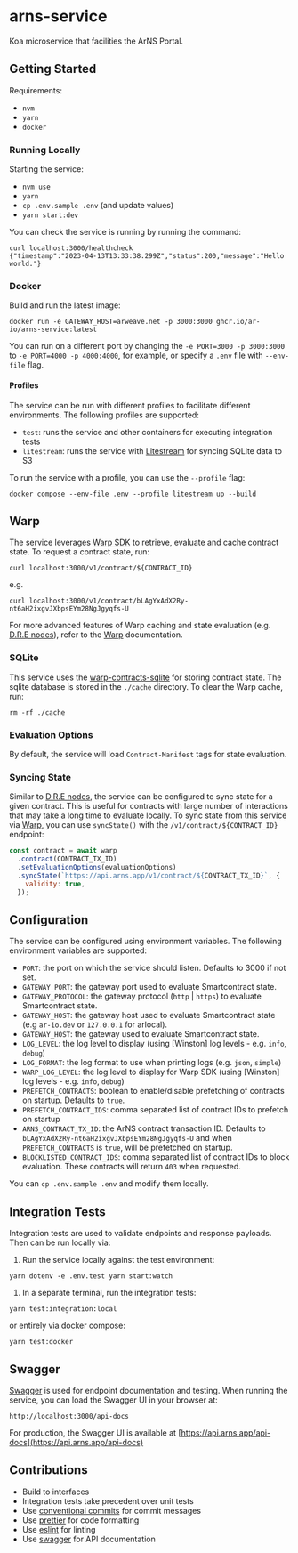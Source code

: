 # arns-service

Koa microservice that facilities the ArNS Portal.

## Getting Started

Requirements:

- `nvm`
- `yarn`
- `docker`

### Running Locally

Starting the service:

- `nvm use`
- `yarn`
- `cp .env.sample .env` (and update values)
- `yarn start:dev`

You can check the service is running by running the command:

```shell
curl localhost:3000/healthcheck
{"timestamp":"2023-04-13T13:33:38.299Z","status":200,"message":"Hello world."}
```

### Docker

Build and run the latest image:

```shell
docker run -e GATEWAY_HOST=arweave.net -p 3000:3000 ghcr.io/ar-io/arns-service:latest
```

You can run on a different port by changing the `-e PORT=3000 -p 3000:3000` to `-e PORT=4000 -p 4000:4000`, for example, or specify a `.env` file with `--env-file` flag.

#### Profiles

The service can be run with different profiles to facilitate different environments. The following profiles are supported:

- `test`: runs the service and other containers for executing integration tests
- `litestream`: runs the service with [Litestream] for syncing SQLite data to S3

To run the service with a profile, you can use the `--profile` flag:

```shell
docker compose --env-file .env --profile litestream up --build
```

## Warp

The service leverages [Warp SDK] to retrieve, evaluate and cache contract state. To request a contract state, run:

```shell
curl localhost:3000/v1/contract/${CONTRACT_ID}
```

e.g.

```shell
curl localhost:3000/v1/contract/bLAgYxAdX2Ry-nt6aH2ixgvJXbpsEYm28NgJgyqfs-U
```

For more advanced features of Warp caching and state evaluation (e.g. [D.R.E nodes]), refer to the [Warp] documentation.

### SQLite

This service uses the [warp-contracts-sqlite] for storing contract state. The sqlite database is stored in the `./cache` directory. To clear the Warp cache, run:

```shell
rm -rf ./cache
```

### Evaluation Options

By default, the service will load `Contract-Manifest` tags for state evaluation.

### Syncing State

Similar to [D.R.E nodes], the service can be configured to sync state for a given contract. This is useful for contracts with large number of interactions that may take a long time to evaluate locally. To sync state from this service via [Warp], you can use `syncState()` with the `/v1/contract/${CONTRACT_ID}` endpoint:

```js
const contract = await warp
  .contract(CONTRACT_TX_ID)
  .setEvaluationOptions(evaluationOptions)
  .syncState(`https://api.arns.app/v1/contract/${CONTRACT_TX_ID}`, {
    validity: true,
  });
```

## Configuration

The service can be configured using environment variables. The following environment variables are supported:

- `PORT`: the port on which the service should listen. Defaults to 3000 if not set.
- `GATEWAY_PORT`: the gateway port used to evaluate Smartcontract state.
- `GATEWAY_PROTOCOL`: the gateway protocol (`http` | `https`) to evaluate Smartcontract state.
- `GATEWAY_HOST`: the gateway host used to evaluate Smartcontract state (e.g `ar-io.dev` or `127.0.0.1` for arlocal).
- `GATEWAY_HOST`: the gateway used to evaluate Smartcontract state.
- `LOG_LEVEL`: the log level to display (using [Winston] log levels - e.g. `info`, `debug`)
- `LOG_FORMAT`: the log format to use when printing logs (e.g. `json`, `simple`)
- `WARP_LOG_LEVEL`: the log level to display for Warp SDK (using [Winston] log levels - e.g. `info`, `debug`)
- `PREFETCH_CONTRACTS`: boolean to enable/disable prefetching of contracts on startup. Defaults to `true`.
- `PREFETCH_CONTRACT_IDS`: comma separated list of contract IDs to prefetch on startup
- `ARNS_CONTRACT_TX_ID`: the ArNS contract transaction ID. Defaults to `bLAgYxAdX2Ry-nt6aH2ixgvJXbpsEYm28NgJgyqfs-U` and when `PREFETCH_CONTRACTS` is `true`, will be prefetched on startup.
- `BLOCKLISTED_CONTRACT_IDS`: comma separated list of contract IDs to block evaluation. These contracts will return `403` when requested.

You can `cp .env.sample .env` and modify them locally.

## Integration Tests

Integration tests are used to validate endpoints and response payloads. Then can be run locally via:

1. Run the service locally against the test environment:

```shell
yarn dotenv -e .env.test yarn start:watch
```

1. In a separate terminal, run the integration tests:

```shell
yarn test:integration:local
```

or entirely via docker compose:

```shell
yarn test:docker
```

## Swagger

[Swagger] is used for endpoint documentation and testing. When running the service, you can load the Swagger UI in your browser at:

```shell
http://localhost:3000/api-docs
```

For production, the Swagger UI is available at [https://api.arns.app/api-docs](https://api.arns.app/api-docs)

## Contributions

- Build to interfaces
- Integration tests take precedent over unit tests
- Use [conventional commits] for commit messages
- Use [prettier] for code formatting
- Use [eslint] for linting
- Use [swagger] for API documentation

[Swagger]: https://swagger.io/
[conventional commits]: https://www.conventionalcommits.org/en/v1.0.0/
[prettier]: https://prettier.io/
[eslint]: https://eslint.org/
[Warp]: https://academy.warp.cc/docs/docs-intro
[Warp SDK]: https://github.com/warp-contracts/warp
[warp-contracts-sqlite]: https://github.com/warp-contracts/warp-contracts-sqlite
[D.R.E nodes]: https://academy.warp.cc/docs/dre/overview
[Litestream]: https://litestream.io/
